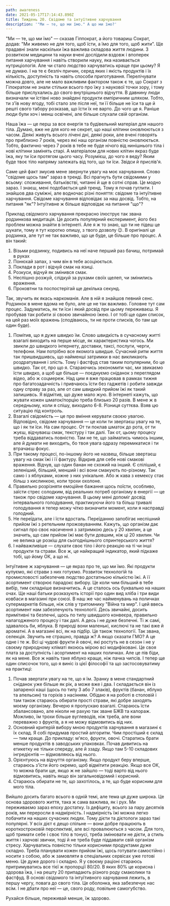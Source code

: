 ```yaml
---
path: awareness
date: 2021-05-17T17:14:43.890Z
title: Тиждень 20. Свідоме та інтуїтивне харчування
description: '"Ми — те, що ми їмо." А що ми їмо?'
---
```

"Ми — те, що ми їмо" — сказав Гіппократ, а його товариш Сократ, додав: "Ми живемо не для того, щоб їсти, а їмо для того, щоб жити". Ще прадавні знали наскільки їжа важлива складова життя людини. З розвитком медицини та науки вчені дослідили вздовж і впоперек питання харчування і навіть створили науку, яка називається нутриціологія. Але чи стало людство харчуватись краще при цьому? Я не думаю. І на те є безліч причин, серед яких і якість продуктів і їх кількість, доступність та навіть способи приготування. Перелічувати можна довго, але не мало важливим фактором також є те, що Сократ з Гіпократом не знали стільки всього про їжу з наукової точки зору, і тому більше прислухались до свого внутрішнього відчуття. В давнину люди визначали чи їстівні ново знайдені продукти емпіричним шляхом. Тобто, ти з'їв нову ягоду, тобі стало зле після неї, ти її більше не їси та ще й решті свого табору розказав, що їсти їх не варто. До чого це я. Раніше люди були хоч і менш освічені, але більше слухали свій організм.

Наша їжа — це перш за все енергія та будівельний матеріал для нашого тіла. Думаю, вже не для кого не секрет, що наші клітини оновлюються з часом. Деякі живуть всього лічені дні, деякі роки, але вчені говорять про приблизно 7 років, через які наш організм повністю оновлюється. Тобто, фактично через 7 років в тебе не буде нічого від нинішнього тіла і нові клітини замінять старі. А матеріалом для нових клітин якраз буде їжа, яку ти їси протягом цього часу. Розумієш, до чого я веду? Яким буде твоє тіло напряму залежать від того, що ти їси. Звідси й прислів'я.

Саме цей факт змусив мене звернути увагу на моє харчування. Слово "свідоме щось там" зараз в тренді. Всі прагнуть бути свідомими у всьому: споживання, батьківстві, читанні й ще в сотні справ. Це модно зараз. І знаєш, мені подобається цей тренд. Тому я почав гуглити. І знайшов два суміжні, але водночас різні поняття: свідоме та інтуїтивне харчування. Свідоме харчування відповідає за наш досвід. Тобто, на питання "як"? Інтуїтивне ж більше відповідає на питання "що"?

Приклад свідомого харчування прекрасно ілюструє так звана родзинкова медитація. Це досить популярний експеримент, його без проблем можна знайти в інтернеті. Але я ж то знаю, що ти не підеш це шукати, тому я тут коротко опишу, з твого дозволу 😉. В оригіналі це родзинка, але тут не так важливо, що це буде, це більше про процес. А він такий:

1. Візьми родзинку, подивись на неї наче перший раз бачиш, потримай в руках
2. Понюхай запах, з чим він в тебе асоціюється.
3. Поклади в рот і відчуй смак на язиці.
4. Розкуси, відчуй як змінився смак.
5. Неспішно розжуй, слідкуй за рухами своїх щелеп, чи змінились враження.
6. Проковтни та поспостерігай ще декілька секунд.

Так, звучить як якась наркоманія. Але в ній я знайшов певний сенс. Родзинок в мене вдома не було, але це не так важливо. Головне тут сам процес. Задуматись, як ти їси і який досвід при цьому переживаєш. Я пробував так робити зі своєю звичайною їжею. І от тобі ще один список, на цей раз моїх вражень (сподіваюсь, ти не проти списків, бо там ще один буде).

1. Помітив, що я дуже швидко їм. Слово швидкість в сучасному житті взагалі виходить на перше місце, як характеристика чогось. Ми звикли до швидкого інтернету, доставки, таксі, послуги, черги, телефони. Нам потрібно все якомога швидше. Сучасний ритм життя так пришвидшивсь, що найменші затримки в нас викликають роздратування і злість. Тому і фастфуд став таким популярним, бо це швидко. Так от, про що я. Стараючись зекономити час, ми звикаємо їсти швидко, а щоб ще більше — поєднуємо сніданок з переглядом відео, або ж соцмереж. Над цим я вже працював в рамках тижня про багатозадачність і привчаюсь їсти без гаджетів і робити завжди одну справу за раз, але от сам швидкий прийом їжі як такий залишивсь. Я відмітив, що дуже мало жую. В інтернеті кажуть, що жувати кожен шматок/порцію треба близько 20 разів. В мене ж в середньому, коли я спішу, виходило 6-8. Різниця суттєва. Взяв цю ситуацію під контроль.
2. Взагалі свідомість — це про вміння керувати своєю увагою. Відповідно, свідоме харчування — це коли ти звертаєш увагу на те, що і як ти їси. На сам процес. От ти поклав шматок до рота, от ти жуєш, відчуваєш смак, текстуру і так далі. Так от, цьому процесу треба віддаватись повністю. Там не те, що займатись чимось іншим, але й думати не виходить, бо твоя увага одразу перемикатися і ти втрачаєш фокус.
3. При такому процесі, по-іншому його не назвеш, більше звертаєш увагу на смак їжі і її фактуру. Відкрив для себе нові смакові враження. Відчув, що один банан не схожий на інший. Є спіліший, є зеленіший, більший, менший і всі вони смакують по-різному. Так само і з яблуками, кожне з них унікальне. Або ж кава з кемексу стає більш з кислинкою, коли трохи охолоне.
4. Правильно розрізняти емоційне бажання щось поїсти, особливо, заїсти стрес солодким, від реальних потреб організму в енергії — це також про свідоме харчування. В цьому мені допоміг досвід інтервального голодування, практикуючи його та більш тривалі голодування я тепер можу чітко визначити момент, коли я насправді голодний.
5. Не переїдати, але і їсти вдосталь. Переїданню запобігає неспішний прийом їжі з ретельним прожовуванням. Кажуть, що організм дає сигнал про своє насичення з затримкою десь у 20 хвилин, а це значить, що сам прийом їжі має бути довшим, ніж ці 20 хвилин. Чи не велика це розкіш для сьогоднішнього спринтерського життя?
6. І найважливіше — слухати своє тіло і його реакцію на ті чи інші продукти та страви. Все ж, це найкращий індикатор, який підкаже тобі, що йому ОК, а що ні.

Інтуїтивне ж харчування — це якраз про те, що ми їмо. Які продукти купуємо, які страви з них готуємо. Розвиток технологій та промисловості забезпечив людство достатньою кількістю їжі. А її асортимент створює парадокс вибору. Це коли чим більший в тебе вибір, тим складніше визначитись. А це сталось ось буквально на наших очах. Ще наші батьки розказують історії про один вид хліба і три види ковбаси в магазині при союзі. В наш же час найменувань на поличках супермаркетів більше, ніж слів у тритомнику "Війна та мир". І цей ввесь асортимент нам забезпечують технології. Десь звичайні, досить примітивні та безпечні, щось по типу швидшого конвеєра, правильно налагодженого процесу і так далі. А десь і не дуже безпечні. Ті ж самі, здавалось би, яблука. В природі вони маленькі, кислючі та не такі вже й ароматні. А в магазині всі, як на підбір. Це також технології. Так звана, селекція. Звучить не страшно, правда ж? А якщо сказати ГМО? А це одне і те ж. Всі ці чудові фрукти й овочі, які ростуть не в сезон і не у своєму природному кліматі якоюсь мірою всі модифіковані. Це своя плата за доступність і асортимент на наших поличках. Але це пів біди, як на мене. Все ж навіть таке яблуко краще, ніж пачка чипсів. І тепер ще один списочок того, що я виніс із цієї філософії та що застосовуватиму на практиці:

1. Почав звертати увагу на те, що я їм. Зранку в мене стандартний сніданок уже більше як рік, а може вже і два. І складається він із запареної каші (щось по типу 3 або 7 злаків), фруктів (банан, яблуко та апельсин) та горіхів з насінням. Обідаю я на роботі в столовій і там також стараюсь обирати прості страви, які добре заходять моєму організму. Вечерю я пропускаю взагалі. Стараюсь їсти збалансовано, але ніколи не рахую так зване БЖВ та калораж. Можливо, їм трохи більше вуглеводів, ніж треба, але вони переважно з фруктів, а я не можу відмовитись від них.
2. Основний критерій вибору мною продуктів харчування в магазині є їх склад. Я собі придумав простий алгоритм. Чим простіший є склад — тим краще. До прикладу: м'ясо, фрукти, овочі. Старатись брати менше продуктів в заводських упаковках. Почав дивитись на етикетку не тільки спереду, але й ззаду. Якщо там 5-10 складових інгредієнтів — відмовляюсь від нього.
3. Орієнтуюсь на відчуття організму. Якщо продукт беру вперше, стараюсь з'їсти його окремо, щоб відмітити реакцію. Якщо все ОК, то можна брати ще, якщо ж не зайшло — тоді варто від нього відмовитись, навіть якщо він загальновідомий і корисний.
4. Стараюсь обирати не те, що захотілось, а те, що буде корисним для мого тіла.

Вийшло досить багато всього в одній темі, але тема ця дуже широка. Це основа здорового життя, така ж сама важлива, як і рух. Ми переживаємо зараз епоху достатку. Із дефіциту, всього за пару десятків років, ми переросли в надмірність. І надмірність їжі можна легко побачити на наших сучасних людях. Тому дієти та дієтологи зараз такі популярні. У всіх дієт є дещо спільне — вони добре працюють в короткостроковій перспективі, але всі провалюються з часом. Для того, щоб тримати себе і своє тіло в тонусі, треба змінювати не дієти, а стиль життя і харчові звички, тоді й не треба буде піддавати свій організм стресу. Харчуватись повністю тільки корисними продуктами дуже складно. Треба планувати кожен прийом їжі, щось готувати самостійно і носити з собою, або ж замовляти в спеціальних сервісах уже готові меню. Це дуже дорого і складно. Я у своєму раціоні стараюсь притримуватись все тієї ж пропорції 80/20. В яких 80% це корисна і здорова їжа, і на решту 20 припадають різного роду смаколики та фастфуд. В основі свідомого та інтуїтивного харчування лежить, в першу чергу, повага до свого тіла. Це оболонка, яка забезпечує нас всім. І не дбати про неї — це, свого роду, повільне самогубство.

Рухайся більше, переживай менше, їж здорово.